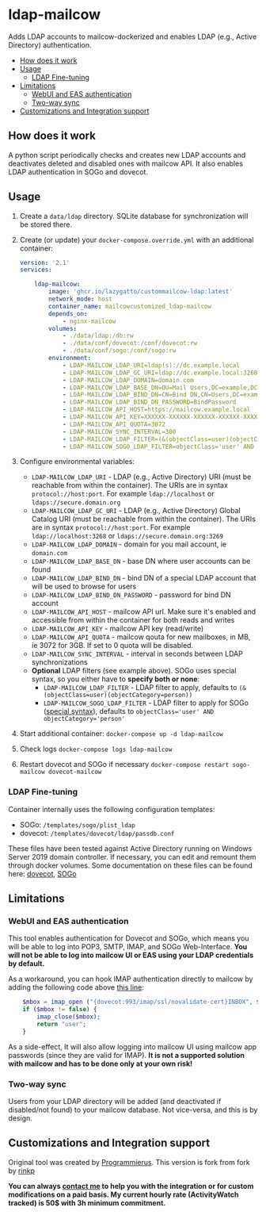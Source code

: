 # ldap-mailcow

Adds LDAP accounts to mailcow-dockerized and enables LDAP (e.g., Active Directory) authentication.

* [How does it work](#how-does-it-work)
* [Usage](#usage)
  * [LDAP Fine-tuning](#ldap-fine-tuning)
* [Limitations](#limitations)
  * [WebUI and EAS authentication](#webui-and-eas-authentication)
  * [Two-way sync](#two-way-sync)
* [Customizations and Integration support](#customizations-and-integration-support)

## How does it work

A python script periodically checks and creates new LDAP accounts and deactivates deleted and disabled ones with mailcow API. It also enables LDAP authentication in SOGo and dovecot.

## Usage

1. Create a `data/ldap` directory. SQLite database for synchronization will be stored there.
2. Create (or update) your `docker-compose.override.yml` with an additional container:

    ```yaml
    version: '2.1'
    services:

        ldap-mailcow:
            image: 'ghcr.io/lazygatto/custommailcow-ldap:latest'
            network_mode: host
            container_name: mailcowcustomized_ldap-mailcow
            depends_on:
                - nginx-mailcow
            volumes:
                - ./data/ldap:/db:rw
                - ./data/conf/dovecot:/conf/dovecot:rw
                - ./data/conf/sogo:/conf/sogo:rw
            environment:
                - LDAP-MAILCOW_LDAP_URI=ldap(s)://dc.example.local
                - LDAP-MAILCOW_LDAP_GC_URI=ldap://dc.example.local:3268
                - LDAP-MAILCOW_LDAP_DOMAIN=domain.com
                - LDAP-MAILCOW_LDAP_BASE_DN=OU=Mail Users,DC=example,DC=local
                - LDAP-MAILCOW_LDAP_BIND_DN=CN=Bind DN,CN=Users,DC=example,DC=local
                - LDAP-MAILCOW_LDAP_BIND_DN_PASSWORD=BindPassword
                - LDAP-MAILCOW_API_HOST=https://mailcow.example.local
                - LDAP-MAILCOW_API_KEY=XXXXXX-XXXXXX-XXXXXX-XXXXXX-XXXXXX
                - LDAP-MAILCOW_API_QUOTA=3072
                - LDAP-MAILCOW_SYNC_INTERVAL=300
                - LDAP-MAILCOW_LDAP_FILTER=(&(objectClass=user)(objectCategory=person)(memberOf:1.2.840.113556.1.4.1941:=CN=Group,CN=Users,DC=example DC=local))
                - LDAP-MAILCOW_SOGO_LDAP_FILTER=objectClass='user' AND objectCategory='person' AND memberOf:1.2.840.113556.1.4.1941:='CN=Group,CN=Users,DC=example DC=local'
    ```

3. Configure environmental variables:

    * `LDAP-MAILCOW_LDAP_URI` - LDAP (e.g., Active Directory) URI (must be reachable from within the container). The URIs are in syntax `protocol://host:port`. For example `ldap://localhost` or `ldaps://secure.domain.org`
    * `LDAP-MAILCOW_LDAP_GC_URI` - LDAP (e.g., Active Directory) Global Catalog URI (must be reachable from within the container). The URIs are in syntax `protocol://host:port`. For example `ldap://localhost:3268` or `ldaps://secure.domain.org:3269`
    * `LDAP-MAILCOW_LDAP_DOMAIN` - domain for you mail account, ie `domain.com`
    * `LDAP-MAILCOW_LDAP_BASE_DN` - base DN where user accounts can be found
    * `LDAP-MAILCOW_LDAP_BIND_DN` - bind DN of a special LDAP account that will be used to browse for users
    * `LDAP-MAILCOW_LDAP_BIND_DN_PASSWORD` - password for bind DN account
    * `LDAP-MAILCOW_API_HOST` - mailcow API url. Make sure it's enabled and accessible from within the container for both reads and writes
    * `LDAP-MAILCOW_API_KEY` - mailcow API key (read/write)
    * `LDAP-MAILCOW_API_QUOTA` - mailcow qouta for new mailboxes, in MB, ie 3072 for 3GB. If set to 0 quota will be disabled.
    * `LDAP-MAILCOW_SYNC_INTERVAL` - interval in seconds between LDAP synchronizations
    * **Optional** LDAP filters (see example above). SOGo uses special syntax, so you either have to **specify both or none**:
        * `LDAP-MAILCOW_LDAP_FILTER` - LDAP filter to apply, defaults to `(&(objectClass=user)(objectCategory=person))`
        * `LDAP-MAILCOW_SOGO_LDAP_FILTER` - LDAP filter to apply for SOGo ([special syntax](https://sogo.nu/files/docs/SOGoInstallationGuide.html#_authentication_using_ldap)), defaults to `objectClass='user' AND objectCategory='person'`

4. Start additional container: `docker-compose up -d ldap-mailcow`
5. Check logs `docker-compose logs ldap-mailcow`
6. Restart dovecot and SOGo if necessary `docker-compose restart sogo-mailcow dovecot-mailcow`

### LDAP Fine-tuning

Container internally uses the following configuration templates:

* SOGo: `/templates/sogo/plist_ldap`
* dovecot: `/templates/dovecot/ldap/passdb.conf`

These files have been tested against Active Directory running on Windows Server 2019 domain controller. If necessary, you can edit and remount them through docker volumes. Some documentation on these files can be found here: [dovecot](https://doc.dovecot.org/configuration_manual/authentication/ldap/), [SOGo](https://sogo.nu/files/docs/SOGoInstallationGuide.html#_authentication_using_ldap)

## Limitations

### WebUI and EAS authentication

This tool enables authentication for Dovecot and SOGo, which means you will be able to log into POP3, SMTP, IMAP, and SOGo Web-Interface. **You will not be able to log into mailcow UI or EAS using your LDAP credentials by default.**

As a workaround, you can hook IMAP authentication directly to mailcow by adding the following code above [this line](https://github.com/mailcow/mailcow-dockerized/blob/48b74d77a0c39bcb3399ce6603e1ad424f01fc3e/data/web/inc/functions.inc.php#L608):

```php
    $mbox = imap_open ("{dovecot:993/imap/ssl/novalidate-cert}INBOX", $user, $pass);
    if ($mbox != false) {
        imap_close($mbox);
        return "user";
    }
```

As a side-effect, It will also allow logging into mailcow UI using mailcow app passwords (since they are valid for IMAP). **It is not a supported solution with mailcow and has to be done only at your own risk!**

### Two-way sync

Users from your LDAP directory will be added (and deactivated if disabled/not found) to your mailcow database. Not vice-versa, and this is by design.

## Customizations and Integration support

Original tool was created by [Programmierus](https://github.com/Programmierus/ldap-mailcow).
This version is fork from fork by [rinkp](https://github.com/rinkp/custommailcow-ldap)

**You can always [contact me](mailto:lazygatto@gmail.com) to help you with the integration or for custom modifications on a paid basis. My current hourly rate (ActivityWatch tracked) is 50$ with 3h minimum commitment.**
